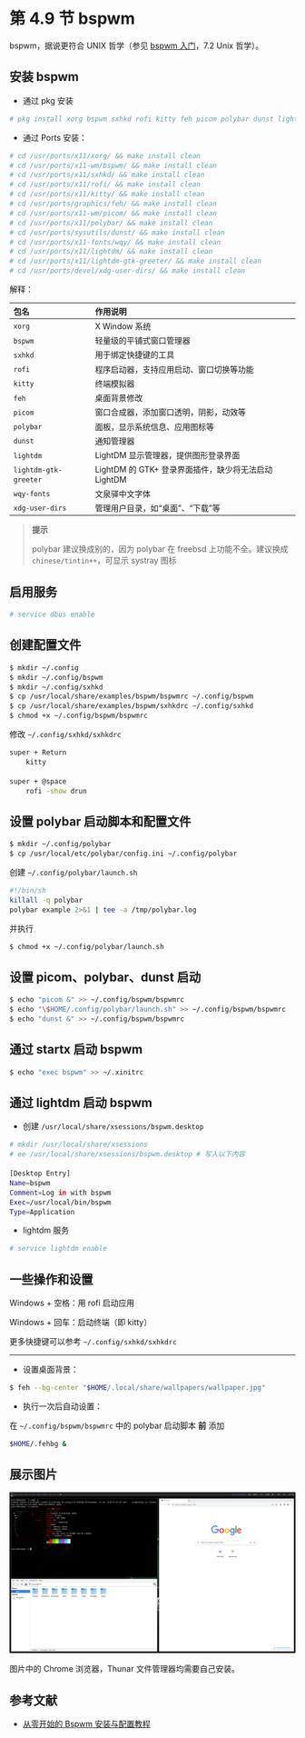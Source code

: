 # 第 4.9 节 bspwm

bspwm，据说更符合 UNIX 哲学（参见 [bspwm 入门](https://zerovip.vercel.app/zh/63233/)，7.2 Unix 哲学）。

## 安装 bspwm

- 通过 pkg 安装

```sh
# pkg install xorg bspwm sxhkd rofi kitty feh picom polybar dunst lightdm lightdm-gtk-greeter wqy-fonts xdg-user-dirs
```

- 通过 Ports 安装：


```sh
# cd /usr/ports/x11/xorg/ && make install clean
# cd /usr/ports/x11-wm/bspwm/ && make install clean
# cd /usr/ports/x11/sxhkd/ && make install clean
# cd /usr/ports/x11/rofi/ && make install clean
# cd /usr/ports/x11/kitty/ && make install clean
# cd /usr/ports/graphics/feh/ && make install clean
# cd /usr/ports/x11-wm/picom/ && make install clean
# cd /usr/ports/x11/polybar/ && make install clean
# cd /usr/ports/sysutils/dunst/ && make install clean
# cd /usr/ports/x11-fonts/wqy/ && make install clean
# cd /usr/ports/x11/lightdm/ && make install clean
# cd /usr/ports/x11/lightdm-gtk-greeter/ && make install clean
# cd /usr/ports/devel/xdg-user-dirs/ && make install clean
```

解释：


| 包名                  | 作用说明                                                                 |
|:---------------------|:--------------------------------------------------------------------------|
| `xorg`              |  X Window 系统                                            |
| `bspwm`             | 轻量级的平铺式窗口管理器                                 |
| `sxhkd`             | 用于绑定快捷键的工具                                     |
| `rofi`              | 程序启动器，支持应用启动、窗口切换等功能                                        |
| `kitty`             | 终端模拟器                             |
| `feh`               | 桌面背景修改                                       |
| `picom`             | 窗口合成器，添加窗口透明，阴影，动效等                                     |
| `polybar`           | 面板，显示系统信息、应用图标等                                          |
| `dunst`             | 通知管理器                                                |
| `lightdm`           | LightDM 显示管理器，提供图形登录界面                                                 |
| `lightdm-gtk-greeter`| LightDM 的 GTK+ 登录界面插件，缺少将无法启动 LightDM                     |
| `wqy-fonts`         | 文泉驿中文字体                                             |
| `xdg-user-dirs`     | 管理用户目录，如“桌面”、“下载”等                                          |



>**提示**
>
>polybar 建议换成别的，因为 polybar 在 freebsd 上功能不全。建议换成 `chinese/tintin++`，可显示 systray 图标


## 启用服务

```sh
# service dbus enable
```

## 创建配置文件

```sh
$ mkdir ~/.config
$ mkdir ~/.config/bspwm
$ mkdir ~/.config/sxhkd
$ cp /usr/local/share/examples/bspwm/bspwmrc ~/.config/bspwm
$ cp /usr/local/share/examples/bspwm/sxhkdrc ~/.config/sxhkd
$ chmod +x ~/.config/bspwm/bspwmrc
```

修改 `~/.config/sxhkd/sxhkdrc`

```sh
super + Return
    kitty

super + @space
    rofi -show drun
```

## 设置 polybar 启动脚本和配置文件

```sh
$ mkdir ~/.config/polybar 
$ cp /usr/local/etc/polybar/config.ini ~/.config/polybar
```

创建 `~/.config/polybar/launch.sh`

```sh
#!/bin/sh
killall -q polybar
polybar example 2>&1 | tee -a /tmp/polybar.log
```

并执行

```sh
$ chmod +x ~/.config/polybar/launch.sh
```

## 设置 picom、polybar、dunst 启动

```sh
$ echo "picom &" >> ~/.config/bspwm/bspwmrc
$ echo "\$HOME/.config/polybar/launch.sh" >> ~/.config/bspwm/bspwmrc
$ echo "dunst &" >> ~/.config/bspwm/bspwmrc
```


## 通过 startx 启动 bspwm

```sh
$ echo "exec bspwm" >> ~/.xinitrc
```

## 通过 lightdm 启动 bspwm

- 创建 `/usr/local/share/xsessions/bspwm.desktop`

```sh
# mkdir /usr/local/share/xsessions
# ee /usr/local/share/xsessions/bspwm.desktop # 写入以下内容

[Desktop Entry]
Name=bspwm
Comment=Log in with bspwm
Exec=/usr/local/bin/bspwm
Type=Application
```

- lightdm 服务

```sh
# service lightdm enable
```

## 一些操作和设置

Windows + 空格：用 rofi 启动应用

Windows + 回车：启动终端（即 kitty）

更多快捷键可以参考 `~/.config/sxhkd/sxhkdrc`

---

- 设置桌面背景：

```sh
$ feh --bg-center "$HOME/.local/share/wallpapers/wallpaper.jpg"
```

- 执行一次后自动设置：

在 `~/.config/bspwm/bspwmrc` 中的 polybar 启动脚本 **前** 添加

```sh
$HOME/.fehbg &
```

## 展示图片

![](../.gitbook/assets/bspwm.png)

图片中的 Chrome 浏览器，Thunar 文件管理器均需要自己安装。

## 参考文献

- [从零开始的 Bspwm 安装与配置教程](https://zhuanlan.zhihu.com/p/568211941)
